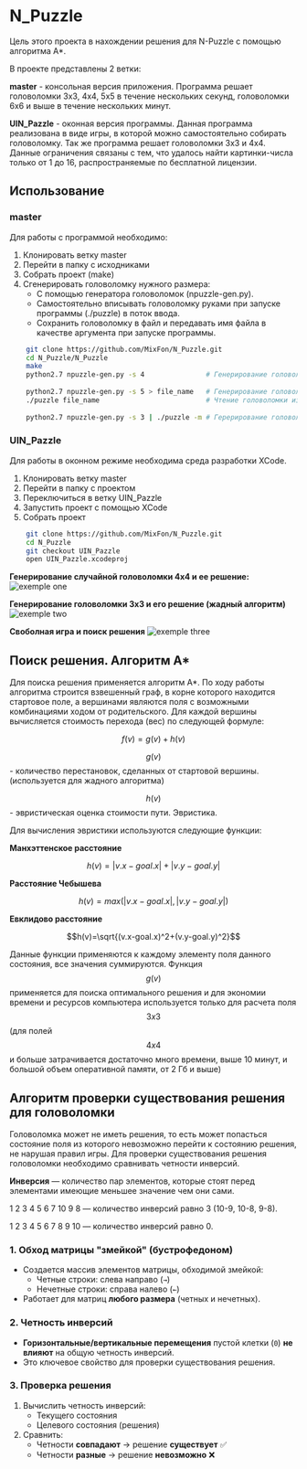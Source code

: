 # N_Puzzle

Цель этого проекта в нахождении решения для N-Puzzle с помощью алгоритма A*.

В проекте представлены 2 ветки:

**master** - консольная версия приложения. Программа решает головоломки 3x3, 4x4, 5x5 в течение нескольких секунд, головоломки 6x6 и выше в течение нескольких минут. 

**UIN_Pazzle** - оконная версия программы. Данная программа реализована в виде игры, в которой можно самостоятельно собирать головоломку. Так же программа решает головоломки 3x3 и 4x4. Данные ограничения связаны с тем, что удалось найти картинки-числа только от 1 до 16, распространяемые по бесплатной лицензии.

## Использование
### master
Для работы с программой необходимо: 
1. Клонировать ветку master
2. Перейти в папку с исходниками
3. Собрать проект (make)
4. Сгенерировать головоломку нужного размера:
    * C помощью генератора головоломок (npuzzle-gen.py).
    * Самостоятельно вписывать головоломку руками при запуске программы (./puzzle) в поток ввода.
    * Cохранить головоломку в файл и передавать имя файла в качестве аргумента при запуске программы.
```bash
    git clone https://github.com/MixFon/N_Puzzle.git
    cd N_Puzzle/N_Puzzle
    make
    python2.7 npuzzle-gen.py -s 4               # Генерирование головоломки 4x4
    
    python2.7 npuzzle-gen.py -s 5 > file_name   # Генерирование головоломки 5x5 и сохране ее в файл file_name
    ./puzzle file_name                          # Чтение головоломки из файла file_name
    
    python2.7 npuzzle-gen.py -s 3 | ./puzzle -m # Герерирование головоломки 3x3 и передача на поток ввода ./puzzle
```

### UIN_Pazzle
Для работы в оконном режиме необходима среда разработки XCode.
1. Клонировать ветку master
2. Перейти в папку с проектом
3. Переключиться в ветку UIN_Pazzle
4. Запустить проект с помощью XCode
5. Собрать проект
```bash
    git clone https://github.com/MixFon/N_Puzzle.git
    cd N_Puzzle
    git checkout UIN_Pazzle
    open UIN_Pazzle.xcodeproj
 ```   
    
**Генерирование случайной головоломки 4x4 и ее решение:**
![exemple one](https://github.com/MixFon/N_Puzzle/blob/master/images/Screen_Recording_2021-05-17_at_13.41.01.gif)

**Генерирование головоломки 3x3 и его решение (жадный алгоритм)**
![exemple two](https://github.com/MixFon/N_Puzzle/blob/master/images/Screen_Recording_2021-05-17_at_13.46.00.gif)

**Своболная игра и поиск решения**
![exemple three](https://github.com/MixFon/N_Puzzle/blob/master/images/Screen_Recording_2021-05-17_at_13.50.14.gif)


## Поиск решения. Алгоритм А*

Для поиска решения применяется алгоритм А*. По ходу работы алгоритма строится взвешенный граф, в корне которого находится стартовое поле, а вершинами являются поля с возможными комбинациями ходом от родительского. Для каждой вершины вычисляется стоимость перехода (вес) по следующей формуле:

$$f(v)=g(v)+h(v)$$

$$g(v)$$ - количество перестановок, сделанных от стартовой вершины. (используется для жадного алгоритма)

$$h(v)$$ - эвристическая оценка стоимости пути. Эвристика.

Для вычисления эвристики используются следующие функции:

**Манхэттенское расстояние** 

$$h(v)=\left|v.x-goal.x\right|+\left|v.y-goal.y\right|$$

**Расстояние Чебышева** 

$$h(v)=max(\left|v.x-goal.x\right|,\left|v.y-goal.y\right|)$$

**Евклидово расстояние** 

$$h(v)=\sqrt{(v.x-goal.x)^2+(v.y-goal.y)^2}$$

Данные функции применяются к каждому элементу поля данного состояния, все значения суммируются. Функция $$g(v)$$ применяется для поиска оптимального решения и для экономии времени и ресурсов компьютера используется только для расчета поля $$3x3$$ (для полей $$4x4$$ и больше затрачивается достаточно много времени, выше 10 минут, и большой объем оперативной памяти, от 2 Гб и выше)


## Алгоритм проверки существования решения для головоломки
Головоломка может не иметь решения, то есть может попасться состояние поля из которого невозможно перейти к состоянию решения, не нарушая правил игры. Для проверки существования решения головоломки необходимо сравнивать четности инверсий.

**Инверсия** — количество пар элементов, которые стоят перед элементами имеющие меньшее значение чем они сами.

1 2 3 4 5 6 7 10 9 8 — количество инверсий равно 3 (10-9, 10-8, 9-8).

1 2 3 4 5 6 7 8 9 10 — количество инверсий равно 0.

### 1. Обход матрицы "змейкой" (бустрофедоном)
- Создается массив элементов матрицы, обходимой змейкой:  
  - Четные строки: слева направо (`→`)  
  - Нечетные строки: справа налево (`←`)  
- Работает для матриц **любого размера** (четных и нечетных).  

### 2. Четность инверсий
- **Горизонтальные/вертикальные перемещения** пустой клетки (`0`) **не влияют** на общую четность инверсий.  
- Это ключевое свойство для проверки существования решения.  

### 3. Проверка решения
1. Вычислить четность инверсий:  
   - Текущего состояния  
   - Целевого состояния (решения)  
2. Сравнить:  
   - Четности **совпадают** → решение **существует** ✅  
   - Четности **разные** → решение **невозможно** ❌  

